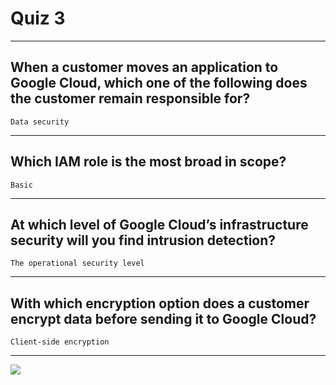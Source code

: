 # Quiz 3
____
## When a customer moves an application to Google Cloud, which one of the following does the customer remain responsible for?
```Data security```
____
## Which IAM role is the most broad in scope?
```Basic```
____
## At which level of Google Cloud’s infrastructure security will you find intrusion detection?
```The operational security level```
____
## With which encryption option does a customer encrypt data before sending it to Google Cloud?
```Client-side encryption```
____
[![](https://api.pointscounter.me/servers/img/subscribe)](https://www.youtube.com/@CloudHustlers)
